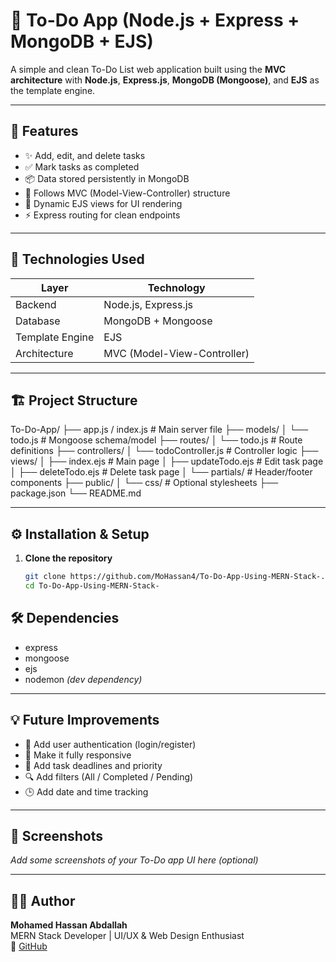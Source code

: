 # 📝 To-Do App (Node.js + Express + MongoDB + EJS)

A simple and clean To-Do List web application built using the **MVC architecture** with **Node.js**, **Express.js**, **MongoDB (Mongoose)**, and **EJS** as the template engine.

---

## 🚀 Features
- ✨ Add, edit, and delete tasks  
- ✅ Mark tasks as completed  
- 📦 Data stored persistently in MongoDB  
- 🧠 Follows MVC (Model-View-Controller) structure  
- 🎨 Dynamic EJS views for UI rendering  
- ⚡ Express routing for clean endpoints  

---

## 🧩 Technologies Used
| Layer | Technology |
|-------|-------------|
| Backend | Node.js, Express.js |
| Database | MongoDB + Mongoose |
| Template Engine | EJS |
| Architecture | MVC (Model-View-Controller) |

---

## 🏗️ Project Structure
To-Do-App/
├── app.js / index.js # Main server file
├── models/
│ └── todo.js # Mongoose schema/model
├── routes/
│ └── todo.js # Route definitions
├── controllers/
│ └── todoController.js # Controller logic
├── views/
│ ├── index.ejs # Main page
│ ├── updateTodo.ejs # Edit task page
│ ├── deleteTodo.ejs # Delete task page
│ └── partials/ # Header/footer components
├── public/
│ └── css/ # Optional stylesheets
├── package.json
└── README.md


---

## ⚙️ Installation & Setup

1. **Clone the repository**
   ```bash
   git clone https://github.com/MoHassan4/To-Do-App-Using-MERN-Stack-.git
   cd To-Do-App-Using-MERN-Stack-


## 🛠️ Dependencies
- express  
- mongoose  
- ejs  
- nodemon *(dev dependency)*  

---

## 💡 Future Improvements
- 👤 Add user authentication (login/register)
- 📱 Make it fully responsive
- 📅 Add task deadlines and priority
- 🔍 Add filters (All / Completed / Pending)
- 🕒 Add date and time tracking

---

## 📸 Screenshots
_Add some screenshots of your To-Do app UI here (optional)_

---

## 🧑‍💻 Author
**Mohamed Hassan Abdallah**  
MERN Stack Developer | UI/UX & Web Design Enthusiast   
🔗 [GitHub](https://github.com/MoHassan4)

   
